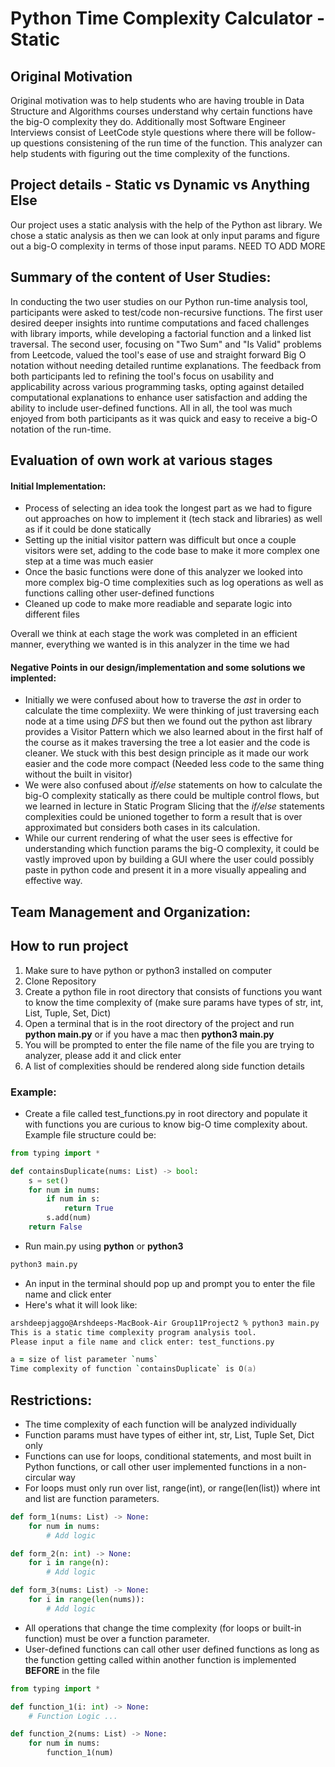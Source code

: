 # Python Time Complexity Calculator - Static 

## Original Motivation

Original motivation was to help students who are having trouble in Data Structure and Algorithms courses understand why certain functions have the big-O complexity they do. Additionally most Software Engineer Interviews consist of LeetCode style questions where there will be follow-up questions consistening of the run time of the function. This analyzer can help students with figuring out the time complexity of the functions.

## Project details - Static vs Dynamic vs Anything Else

Our project uses a static analysis with the help of the Python ast library. We chose a static analysis as then we can look at only input params and figure out a big-O complexity in terms of those input params. NEED TO ADD MORE

## Summary of the content of User Studies:

In conducting the two user studies on our Python run-time analysis tool, participants were asked to test/code non-recursive functions. The first user desired deeper insights into runtime computations and faced challenges with library imports, while developing a factorial function and a linked list traversal. The second user, focusing on "Two Sum" and "Is Valid" problems from Leetcode, valued the tool's ease of use and straight forward Big O notation without needing detailed runtime explanations. The feedback from both participants led to refining the tool's focus on usability and applicability across various programming tasks, opting against detailed computational explanations to enhance user satisfaction and adding the ability to include user-defined functions. All in all, the tool was much enjoyed from both participants as it was quick and easy to receive a big-O notation of the run-time. 

## Evaluation of own work at various stages

#### Initial Implementation:

- Process of selecting an idea took the longest part as we had to figure out approaches on how to implement it (tech stack and libraries) as well as if it could be done statically
- Setting up the initial visitor pattern was difficult but once a couple visitors were set, adding to the code base to make it more complex one step at a time was much easier
- Once the basic functions were done of this analyzer we looked into more complex big-O time complexities such as log operations as well as functions calling other user-defined functions
- Cleaned up code to make more readiable and separate logic into different files

Overall we think at each stage the work was completed in an efficient manner, everything we wanted is in this analyzer in the time we had


#### Negative Points in our design/implementation and some solutions we implented:

- Initially we were confused about how to traverse the *ast* in order to calculate the time complexiity. We were thinking of just traversing each node at a time using *DFS* but then we found out the python ast library provides a Visitor Pattern which we also learned about in the first half of the course as it makes traversing the tree a lot easier and the code is cleaner. We stuck with this best design principle as it made our work easier and the code more compact (Needed less code to the same thing without the built in visitor)
- We were also confused about *if/else* statements on how to calculate the big-O complexity statically as there could be multiple control flows, but we learned in lecture in Static Program Slicing that the *if/else* statements complexities could be unioned together to form a result that is over approximated but considers both cases in its calculation. 
- While our current rendering of what the user sees is effective for understanding which function params the big-O complexity, it could be vastly improved upon by building a GUI where the user could possibly paste in python code and present it in a more visually appealing and effective way.

## Team Management and Organization:


## How to run project

1. Make sure to have python or python3 installed on computer
2. Clone Repository
3. Create a python file in root directory that consists of functions you want to know the time complexity of (make sure params have types of str, int, List, Tuple, Set, Dict)
4. Open a terminal that is in the root directory of the project and run **python main.py** or if you have a mac then **python3 main.py**
5. You will be prompted to enter the file name of the file you are trying to analyzer, please add it and click enter
6. A list of complexities should be rendered along side function details

### Example:

- Create a file called test_functions.py in root directory and populate it with functions you are curious to know big-O time complexity about. Example file structure could be:

```python
from typing import *

def containsDuplicate(nums: List) -> bool:
    s = set()
    for num in nums:
        if num in s:
            return True
        s.add(num)
    return False
```

- Run main.py using **python** or **python3**

```zsh
python3 main.py
```

- An input in the terminal should pop up and prompt you to enter the file name and click enter
- Here's what it will look like:

```zsh
arshdeepjaggo@Arshdeeps-MacBook-Air Group11Project2 % python3 main.py
This is a static time complexity program analysis tool.
Please input a file name and click enter: test_functions.py

a = size of list parameter `nums`
Time complexity of function `containsDuplicate` is O(a)
```

## Restrictions:

- The time complexity of each function will be analyzed individually
- Function params must have types of either int, str, List, Tuple Set, Dict only
- Functions can use for loops, conditional statements, and most built in Python functions, or call other user implemented functions in a non-circular way
- For loops must only run over list, range(int), or range(len(list)) where int and list are function parameters.

```python
def form_1(nums: List) -> None:
    for num in nums:
        # Add logic

def form_2(n: int) -> None:
    for i in range(n):
        # Add logic

def form_3(nums: List) -> None:
    for i in range(len(nums)):
        # Add logic
```

- All operations that change the time complexity (for loops or built-in function) must be over a function parameter.
- User-defined functions can call other user defined functions as long as the function getting called within another function is implemented **BEFORE** in the file

```python
from typing import *

def function_1(i: int) -> None:
    # Function Logic ...

def function_2(nums: List) -> None:
    for num in nums:
        function_1(num)
```
